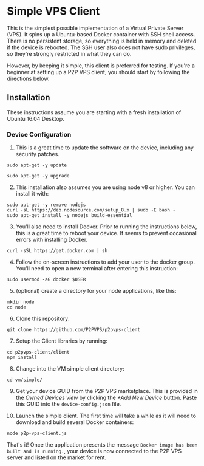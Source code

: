 # Simple VPS Client
This is the simplest possible implementation of a Virtual Private Server (VPS). It spins up
a Ubuntu-based Docker container with SSH shell access. There is no persistent storage,
so everything is held in memory and deleted if the device is rebooted. The SSH user also
does not have sudo privileges, so they're strongly restricted in what they can do.

However, by keeping it simple, this client is preferred for testing. If you're a beginner at
setting up a P2P VPS client, you should start by following the directions below.

## Installation
These instructions assume you are starting with a fresh installation of Ubuntu 16.04 Desktop.

### Device Configuration

1. This is a great time to update the software on the device, including any security patches.
```
sudo apt-get -y update

sudo apt-get -y upgrade
```

2. This installation also assumes you are using node v8 or higher. You can install it with:
```
sudo apt-get -y remove nodejs
curl -sL https://deb.nodesource.com/setup_8.x | sudo -E bash -
sudo apt-get install -y nodejs build-essential
```

3. You'll also need to install Docker. Prior to running the instructions below,
this is a great time to reboot your device. It seems to prevent occasional errors
with installing Docker.

`curl -sSL https://get.docker.com | sh`

4. Follow the on-screen instructions to add your user to the docker group.
You'll need to open a new terminal after entering this instruction:

`sudo usermod -aG docker $USER`

5. (optional) create a directory for your node applications, like this:
```
mkdir node
cd node
```

6. Clone this repository:

`git clone https://github.com/P2PVPS/p2pvps-client`

7. Setup the Client libraries by running:
```
cd p2pvps-client/client
npm install
```

8. Change into the VM simple client directory:

`cd vm/simple/`

9. Get your device GUID from the P2P VPS marketplace. This is provided in
the *Owned Devices view* by clicking the *+Add New Device* button. Paste this GUID into the `device-config.json` file.

10. Launch the simple client. The first time will take a while as it will need to download and
build several Docker containers:

`node p2p-vps-client.js`

That's it! Once the application presents the message `Docker image has been built and is running.`,
your device is now connected to the P2P VPS server and listed on the market for rent.
